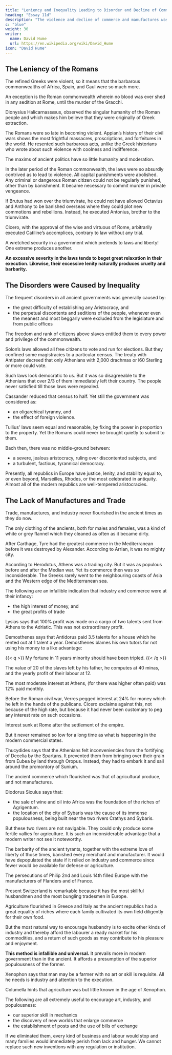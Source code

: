 ```yaml
---
title: "Leniency and Inequality Leading to Disorder and Decline of Commerce"
heading: "Essay 11d"
description: "The violence and decline of commerce and manufactures was caused by leniency and inequality"
c: "blue"
weight: 30
writer:
  name: David Hume
  url: https://en.wikipedia.org/wiki/David_Hume
icon: "David Hume"
---
```




## The Leniency of the Romans 

The refined Greeks were violent, so it means that the barbarous commonwealths of Africa, Spain, and Gaul were so much more. <!--  denominated barbarous? Why otherwise did the Greeks so much value themselves on their humanity, gentleness, and moderation, above all other nations?  -->

<!-- This reasoning seems very natural.  -->

An exception is the Roman commonwealth wherein no blood was ever shed in any sedition at Rome, until the murder of the Gracchi.

<!-- , in its earlier times, if we give credit to the received accounts, presents an opposite conclusion.  -->
Dionysius Halicarnassæus, observed the singular humanity of the Roman people and which makes him believe that they were originally of Greek extraction.

<!-- Whence we may conclude, that the factions and revolutions in the barbarous republics were usually more violent than even those of Greece above-mentioned. -->

The Romans were so late in becoming violent. <!--  coming to blows, they made ample compensation, after they had once entered upon the bloody scene. --> Appian’s history of their civil wars shows the most frightful massacres, proscriptions, and forfeitures in the world<!-- , that ever was presented to the world -->. He resented such barbarous acts, unlike the Greek historians who wrote about such violence with coolness and indifference. 

The maxims of ancient politics have so little humanity and moderation. <!-- , that it seems superfluous to give any particular reason for the acts of violence committed at any particular period. --> 

In the later period of the Roman commonwealth, the laws were so absurdly contrived as to lead to violence<!-- , that they obliged the heads of parties to have recourse to these extremities -->. All capital punishments were abolished. Any criminal or dangerous Roman citizen could not be regularly punished, other than by banishment. It became necessary <!-- , in the revolutions of party, --> to commit murder in private vengeance.<!-- ; nor was it easy, when laws were once violated, to set bounds to these sanguinary proceedings. --> 

If Brutus had won over the triumvirate, he could not have allowed Octavius and Anthony to be banished overseas where they could plot new commotions and rebellions. Instead, he executed Antonius, brother to the triumvirate.<!-- , shows evidently his sense of the matter. --> 

Cicero, with the approval of the wise and virtuous of Rome, arbitrarily executed Catiline’s accomplices, contrary to law without any trial. 

<!-- If he moderated his executions, did it not proceed, either from the clemency of his temper, or the conjunctures of the times?  -->

A wretched security in a government which pretends to laws and liberty! One extreme produces another.

**An excessive severity in the laws tends to beget great relaxation in their execution. Likewise, their excessive lenity naturally produces cruelty and barbarity.**

<!-- It is dangerous to force us, in any case, to pass their sacred boundaries. general cause of  -->


## The Disorders were Caused by Inequality

The frequent disorders in all ancient governments was generally caused by:
- the great difficulty of establishing any Aristocracy, and
- the perpetual discontents and seditions of the people, whenever even the meanest and most beggarly were excluded from the legislature and from public offices

The freedom and rank of citizens above slaves entitled them to every power and privilege of the commonwealth. 

Solon’s laws allowed all free citizens to vote and run for elections. But they confined some magistracies to a particular census.  The treaty with Antipater decreed that only Athenians with 2,000 drachmas or l60 Sterling or more could vote. 

Such laws look democratic to us. But it was so disagreeable to the Athenians that over 2/3 of them immediately left their country. The people never satisfied till those laws were repealed.

Cassander reduced that census to half. Yet still the government was considered as:
- an oligarchical tyranny, and
- the effect of foreign violence.

Tullius' laws seem equal and reasonable, by fixing the power in proportion to the property. Yet the Romans could never be brought quietly to submit to them.

Bach then, there was no middle-ground between:
- a severe, jealous aristocracy, ruling over discontented subjects, and
- a turbulent, factious, tyrannical democracy. 

Presently, all republics in Europe have justice, lenity, and stability equal to, or even beyond, Marseilles, Rhodes, or the most celebrated in antiquity. Almost all of the modern republics are well-tempered aristocracies.

<!-- thirdly, there are many other circumstances, in which ancient nations seem inferior to the modern, both for the happiness and encrease of mankind.  -->



## The Lack of Manufactures and Trade

Trade, manufactures, and industry never flourished in the ancient times as they do now. 

The only clothing of the ancients, both for males and females, was a kind of white or grey flannel which they cleaned as often as it became dirty. 

After Carthage, Tyre had the greatest commerce in the Mediterranean before it was destroyed by Alexander. According to Arrian, it was no mighty city. 

According to Herodotus, Athens was a trading city. But it was as populous before and after the Median war. Yet its commerce then was so inconsiderable. The Greeks rarely went to the neighbouring coasts of Asia and the Western edge of the Mediterranean sea. <!-- For beyond these he conceived nothing. -->

The following are an infallible indication that industry and commerce were at their infancy:
- the high interest of money, and
- the great profits of trade

Lysias says that 100% profit was made on a cargo of two talents sent from Athens to the Adriatic. This was not extraordinary profit. 

Demosthenes says that Antidorus paid 3.5 talents for a house which he rented out at 1 talent a year. Demosthenes blames his own tutors for not using his money to a like advantage:


{{< q >}}
My fortune in 11 years minority should have been tripled. 
{{< /q >}}

The value of 20 of the slaves left by his father, he computes at 40 minas, and the yearly profit of their labour at 12.

The most moderate interest at Athens, (for there was higher often paid) was 12% paid monthly. 

<!-- Not to insist upon the high interest, to which the vast sums distributed in elections had raised money. -->

Before the Roman civil war, Verres pegged interest at 24% for money which he left in the hands of the publicans. Cicero exclaims against this, not because of the high rate, but because it had never been customary to peg any interest rate on such occasions. 

Interest sunk at Rome after the settlement of the empire. 

But it never remained so low for a long time as what is happening in the modern commercial states.

Thucydides says that the Athenians felt inconveniencies from the fortifying of Decelia by the Spartans. It prevented them from bringing over their grain from Eubea by land through Oropus. Instead, they had to embark it and sail around the promontory of Sunium. 

<!-- A surprising instance of the imperfection of ancient navigation!  -->
<!-- The water-route is not here above double the land. --> 

<!-- I do not remember a passage in any ancient author, where the growth of a city is ascribed to the establishment of a manufacture.  -->

The ancient commerce which flourished was that of agricultural produce, and not manufactures.<!--  , is chiefly the exchange of those commodities, for which different soils and climates were suited. --> 

Diodorus Siculus says that:
- the sale of wine and oil into Africa was the foundation of the riches of Agrigentum. 
- the location of the city of Sybaris was the cause of its immense populousness, being built near the two rivers Crathys and Sybaris. 

But these two rivers are not navigable. They could only produce some fertile vallies for agriculture. It is such an inconsiderable advantage that a modern writer not see it noteworthy.

The barbarity of the ancient tyrants, together with the extreme love of liberty of those times, banished every merchant and manufacturer. It would have depopulated the state if it relied on industry and commerce since fewer would be available for defense or agriculture. 

<!-- While the cruel and suspicious Dionysius was carrying on his butcheries, who, that was not detained by his landed property, and could have carried with him any art or skill to procure a subsistence in other countries, would have remained exposed to such implacable barbarity?  -->

The persecutions of Philip 2nd and Louis 14th filled Europe with the manufacturers of Flanders and of France.

<!-- grant, that agriculture is the species of industry chiefly requisite to the subsistence of multitudes; and it is possible, that this industry may flourish, even where manufactures and other arts are unknown and neglected.  -->

Present Switzerland is remarkable because it has the most skillful husbandmen and the most bungling tradesmen in Europe. 

Agriculture flourished in Greece and Italy as the ancient republics had a great equality of riches where each family cultivated its own field diligently for their own food.

<!-- whether the mechanical arts had reached the same degree of perfection, may not be esteemed so material; especially, if 

is it just reasoning, because agriculture may, in some instances, flourish without trade or manufactures, to conclude, that, in any great extent of country, and for any great tract of time, it would subsist alone? 
 -->

But the most natural way to encourage husbandry is to excite other kinds of industry and thereby afford the labourer a ready market for his commodities, and a return of such goods as may contribute to his pleasure and enjoyment. 

**This method is infallible and universal.** It prevails more in modern government than in the ancient. It affords a presumption of the superior populousness of the former.

Xenophon says that man may be a farmer with no art or skill is requisite. All he needs is industry and attention to the execution. 

Columella hints that agriculture was but little known in the age of Xenophon.<!--  our later improvements and refinements, have they done nothing towards the easy subsistence of men, and consequently towards their propagation and encrease?  -->

The following are all extremely useful to encourage art, industry, and populousness:
- our superior skill in mechanics
- the discovery of new worlds that enlarge commerce
- the establishment of posts and the use of bills of exchange

If we eliminated them, every kind of business and labour would stop and many families would immediately perish from lack and hunger. We cannot replace such new inventions with any regulation or institution.

<!-- we reason to think, that the police of ancient states was any wise comparable to that of modern, or that men had then equal security, either at home, or in their journies by land or water?  -->
